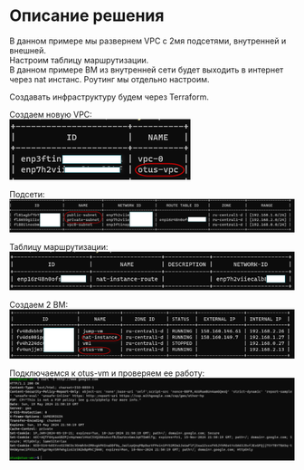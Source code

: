 # Описание решения

В данном примере мы развернем VPC с 2мя подсетями, внутренней и внешней.<br>
Настроим таблицу маршрутизации.<br>
В данном примере ВМ из внутренней сети будет выходить в интернет через nat инстанс. Роутинг мы отдельно настроим.<br>

Создавать инфраструктуру будем через Terraform.<br>

Создаем новую VPC:<br>
![img.png](files/vpc.png)

Подсети:<br>
![img.png](files/subnets.png)

Таблицу маршрутизации:
![img.png](files/route-table.png)

Создаем 2 ВМ:
![img.png](files/vms.png)

Подключаемся к otus-vm и проверяем ее работу:
![img.png](files/img.png)